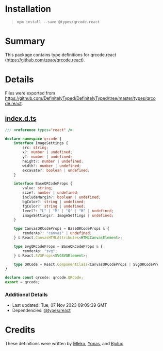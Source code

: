 # Installation
> `npm install --save @types/qrcode.react`

# Summary
This package contains type definitions for qrcode.react (https://github.com/zpao/qrcode.react).

# Details
Files were exported from https://github.com/DefinitelyTyped/DefinitelyTyped/tree/master/types/qrcode.react.
## [index.d.ts](https://github.com/DefinitelyTyped/DefinitelyTyped/tree/master/types/qrcode.react/index.d.ts)
````ts
/// <reference types="react" />

declare namespace qrcode {
    interface ImageSettings {
        src: string;
        x?: number | undefined;
        y?: number | undefined;
        height?: number | undefined;
        width?: number | undefined;
        excavate?: boolean | undefined;
    }

    interface BaseQRCodeProps {
        value: string;
        size?: number | undefined;
        includeMargin?: boolean | undefined;
        bgColor?: string | undefined;
        fgColor?: string | undefined;
        level?: "L" | "M" | "Q" | "H" | undefined;
        imageSettings?: ImageSettings | undefined;
    }

    type CanvasQRCodeProps = BaseQRCodeProps & {
        renderAs?: "canvas" | undefined;
    } & React.CanvasHTMLAttributes<HTMLCanvasElement>;

    type SvgQRCodeProps = BaseQRCodeProps & {
        renderAs: "svg";
    } & React.SVGProps<SVGSVGElement>;

    type QRCode = React.ComponentClass<CanvasQRCodeProps | SvgQRCodeProps>;
}

declare const qrcode: qrcode.QRCode;
export = qrcode;

````

### Additional Details
 * Last updated: Tue, 07 Nov 2023 09:09:39 GMT
 * Dependencies: [@types/react](https://npmjs.com/package/@types/react)

# Credits
These definitions were written by [Mleko](https://github.com/mleko), [Yonas](https://github.com/yonasadiel), and [Bjoluc](https://github.com/bjoluc).
